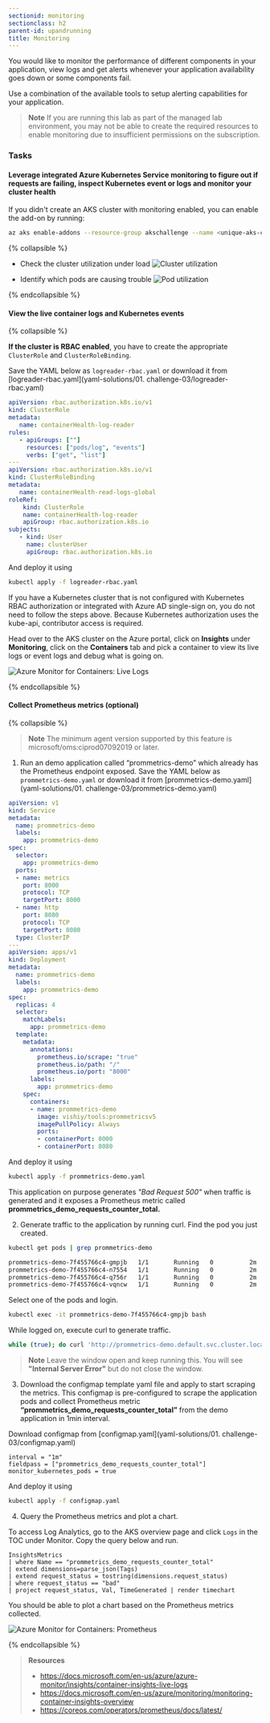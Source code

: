 ```yaml
---
sectionid: monitoring
sectionclass: h2
parent-id: upandrunning
title: Monitoring
---
```


You would like to monitor the performance of different components in your application, view logs and get alerts whenever your application availability goes down or some components fail.

Use a combination of the available tools to setup alerting capabilities for your application.

> **Note** If you are running this lab as part of the managed lab environment, you may not be able to create the required resources to enable monitoring due to insufficient permissions on the subscription.

### Tasks

#### Leverage integrated Azure Kubernetes Service monitoring to figure out if requests are failing, inspect Kubernetes event or logs and monitor your cluster health

If you didn't create an AKS cluster with monitoring enabled, you can enable the add-on by running:

```sh
az aks enable-addons --resource-group akschallenge --name <unique-aks-cluster-name> --addons monitoring
```

{% collapsible %}

- Check the cluster utilization under load
  ![Cluster utilization](media/clusterutilization.png)

- Identify which pods are causing trouble
  ![Pod utilization](media/podmetrics.png)

{% endcollapsible %}

#### View the live container logs and Kubernetes events

{% collapsible %}

**If the cluster is RBAC enabled**, you have to create the appropriate `ClusterRole` and `ClusterRoleBinding`.

Save the YAML below as `logreader-rbac.yaml` or download it from [logreader-rbac.yaml](yaml-solutions/01. challenge-03/logreader-rbac.yaml)

```yaml
apiVersion: rbac.authorization.k8s.io/v1 
kind: ClusterRole 
metadata: 
   name: containerHealth-log-reader 
rules: 
   - apiGroups: [""] 
     resources: ["pods/log", "events"] 
     verbs: ["get", "list"]  
--- 
apiVersion: rbac.authorization.k8s.io/v1 
kind: ClusterRoleBinding 
metadata: 
   name: containerHealth-read-logs-global 
roleRef: 
    kind: ClusterRole 
    name: containerHealth-log-reader 
    apiGroup: rbac.authorization.k8s.io 
subjects: 
   - kind: User 
     name: clusterUser 
     apiGroup: rbac.authorization.k8s.io
```

And deploy it using

```sh
kubectl apply -f logreader-rbac.yaml
```

If you have a Kubernetes cluster that is not configured with Kubernetes RBAC authorization or integrated with Azure AD single-sign on, you do not need to follow the steps above. Because Kubernetes authorization uses the kube-api, contributor access is required.

Head over to the AKS cluster on the Azure portal, click on **Insights** under **Monitoring**, click on the **Containers** tab and pick a container to view its live logs or event logs and debug what is going on.

![Azure Monitor for Containers: Live Logs](media/livelogs.png)

{% endcollapsible %}

#### Collect Prometheus metrics (optional)

{% collapsible %}

> **Note** The minimum agent version supported by this feature is microsoft/oms:ciprod07092019 or later.

1. Run an demo application called “prommetrics-demo” which already has the Prometheus endpoint exposed.
Save the YAML below as `prommetrics-demo.yaml` or download it from [prommetrics-demo.yaml](yaml-solutions/01. challenge-03/prommetrics-demo.yaml)

```yaml
apiVersion: v1
kind: Service
metadata:
  name: prommetrics-demo
  labels:
    app: prommetrics-demo
spec:
  selector:
    app: prommetrics-demo
  ports:
  - name: metrics
    port: 8000
    protocol: TCP
    targetPort: 8000
  - name: http
    port: 8080
    protocol: TCP
    targetPort: 8080
  type: ClusterIP
---
apiVersion: apps/v1
kind: Deployment
metadata:
  name: prommetrics-demo
  labels:
    app: prommetrics-demo
spec:
  replicas: 4
  selector:
    matchLabels:
      app: prommetrics-demo
  template:
    metadata:
      annotations:
        prometheus.io/scrape: "true"
        prometheus.io/path: "/"
        prometheus.io/port: "8000"
      labels:
        app: prommetrics-demo
    spec:
      containers:
      - name: prommetrics-demo
        image: vishiy/tools:prommetricsv5
        imagePullPolicy: Always
        ports:
        - containerPort: 8000
        - containerPort: 8080
```
And deploy it using

```sh
kubectl apply -f prommetrics-demo.yaml
```
This application on purpose generates *"Bad Request 500"* when traffic is generated and it exposes a Prometheus metric called **prommetrics_demo_requests_counter_total.** 

2. Generate traffic to the application by running curl. 
Find the pod you just created.

```sh
kubectl get pods | grep prommetrics-demo

prommetrics-demo-7f455766c4-gmpjb   1/1       Running   0          2m
prommetrics-demo-7f455766c4-n7554   1/1       Running   0          2m
prommetrics-demo-7f455766c4-q756r   1/1       Running   0          2m
prommetrics-demo-7f455766c4-vqncw   1/1       Running   0          2m
```
Select one of the pods and login. 

```sh
kubectl exec -it prommetrics-demo-7f455766c4-gmpjb bash
```

While logged on, execute curl to generate traffic. 

```sh
while (true); do curl 'http://prommetrics-demo.default.svc.cluster.local:8080'; sleep 5; done 
```

> **Note** Leave the window open and keep running this. You will see **"Internal Server Error"** but do not close the window. 

3.	Download the configmap template yaml file and apply to start scraping the metrics. 
This configmap is pre-configured to scrape the application pods and collect Prometheus metric **“prommetrics_demo_requests_counter_total”** from the demo application in 1min interval. 

Download configmap from [configmap.yaml](yaml-solutions/01. challenge-03/configmap.yaml)

```
interval = "1m"
fieldpass = ["prommetrics_demo_requests_counter_total"]
monitor_kubernetes_pods = true
```
And deploy it using

```sh
kubectl apply -f configmap.yaml
```

4.	Query the Prometheus metrics and plot a chart. 

To access Log Analytics, go to the AKS overview page and click `Logs` in the TOC under Monitor. 
Copy the query below and run. 

```
InsightsMetrics
| where Name == "prommetrics_demo_requests_counter_total"
| extend dimensions=parse_json(Tags)
| extend request_status = tostring(dimensions.request_status)
| where request_status == "bad"
| project request_status, Val, TimeGenerated | render timechart
```
You should be able to plot a chart based on the Prometheus metrics collected. 

![Azure Monitor for Containers: Prometheus](media/prommetric.png)

{% endcollapsible %}

> **Resources**
> - <https://docs.microsoft.com/en-us/azure/azure-monitor/insights/container-insights-live-logs>
> - <https://docs.microsoft.com/en-us/azure/monitoring/monitoring-container-insights-overview>
> - <https://coreos.com/operators/prometheus/docs/latest/>
